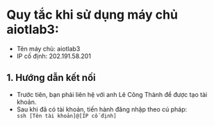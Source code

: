 # Quy tắc khi sử dụng máy chủ aiotlab3:
 - Tên máy chủ: aiotlab3
 - IP cố định: 202.191.58.201

## 1. Hướng dẫn kết nối
- Trước tiên, bạn phải liên hệ với anh Lê Công Thành để được tạo tài khoản. 
- Sau khi đã có tài khoản, tiến hành đăng nhập theo cú pháp:
                        <code> ssh [Tên tài khoản]@[IP cố định] <code> 
